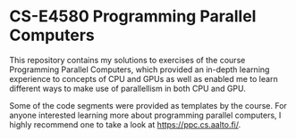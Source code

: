CS-E4580 Programming Parallel Computers
==============================================================

This repository contains my solutions to exercises of the course Programming Parallel Computers, which provided an in-depth learning experience to concepts of CPU and GPUs as well as enabled me to learn different ways to make use of parallellism in both CPU and GPU.

Some of the code segments were provided as templates by the course. For anyone interested learning more about programming parallel computers, I highly recommend one to take a look at https://ppc.cs.aalto.fi/.

